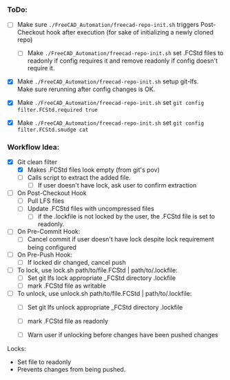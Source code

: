### ToDo:
- [ ] Make sure `./FreeCAD_Automation/freecad-repo-init.sh` triggers Post-Checkout hook after execution (for sake of initializing a newly cloned repo)
	- [ ] Make `./FreeCAD_Automation/freecad-repo-init.sh` set .FCStd files to readonly if config requires it and remove readonly if config doesn't require it.


- [x] Make `./FreeCAD_Automation/freecad-repo-init.sh` setup git-lfs.  
  Make sure rerunning after config changes is OK.

- [x] Make `./FreeCAD_Automation/freecad-repo-init.sh` set `git config filter.FCStd.required true`

- [x] Make `./FreeCAD_Automation/freecad-repo-init.sh` set `git config filter.FCStd.smudge cat`

### Workflow Idea:
- [x] Git clean filter
    - [x] Makes .FCStd files look empty (from git's pov)
    - [ ] Calls script to extract the added file.
		- [ ] If user doesn't have lock, ask user to confirm extraction

- [ ] On Post-Checkout Hook
    - [ ] Pull LFS files
	- [ ] Update .FCStd files with uncompressed files
		- [ ] if the .lockfile is not locked by the user, the .FCStd file is set to readonly.

- [ ] On Pre-Commit Hook:
	- [ ] Cancel commit if user doesn't have lock despite lock requirement being configured

- [ ] On Pre-Push Hook:
	- [ ] If locked dir changed, cancel push

- [ ] To lock, use lock.sh path/to/file.FCStd | path/to/.lockfile:
	- [ ] Set git lfs lock appropriate _FCStd directory .lockfile
	- [ ] mark .FCStd file as writable

- [ ] To unlock, use unlock.sh path/to/file.FCStd | path/to/.lockfile:
	- [ ] Set git lfs unlock appropriate _FCStd directory .lockfile
	- [ ] mark .FCStd file as readonly
	- [ ] Warn user if unlocking before changes have been pushed changes


Locks:
 - Set file to readonly
 - Prevents changes from being pushed.